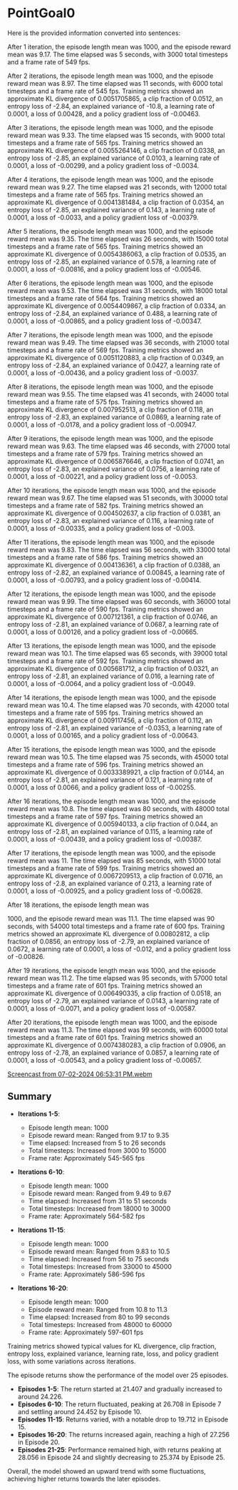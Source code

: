 # PointGoal0

Here is the provided information converted into sentences:

After 1 iteration, the episode length mean was 1000, and the episode reward mean was 9.17. The time elapsed was 5 seconds, with 3000 total timesteps and a frame rate of 549 fps.

After 2 iterations, the episode length mean was 1000, and the episode reward mean was 8.97. The time elapsed was 11 seconds, with 6000 total timesteps and a frame rate of 545 fps. Training metrics showed an approximate KL divergence of 0.0051705865, a clip fraction of 0.0512, an entropy loss of -2.84, an explained variance of -10.8, a learning rate of 0.0001, a loss of 0.00428, and a policy gradient loss of -0.00463.

After 3 iterations, the episode length mean was 1000, and the episode reward mean was 9.33. The time elapsed was 15 seconds, with 9000 total timesteps and a frame rate of 565 fps. Training metrics showed an approximate KL divergence of 0.0055264146, a clip fraction of 0.0338, an entropy loss of -2.85, an explained variance of 0.0103, a learning rate of 0.0001, a loss of -0.00299, and a policy gradient loss of -0.0034.

After 4 iterations, the episode length mean was 1000, and the episode reward mean was 9.27. The time elapsed was 21 seconds, with 12000 total timesteps and a frame rate of 565 fps. Training metrics showed an approximate KL divergence of 0.0041381484, a clip fraction of 0.0354, an entropy loss of -2.85, an explained variance of 0.143, a learning rate of 0.0001, a loss of -0.0033, and a policy gradient loss of -0.00379.

After 5 iterations, the episode length mean was 1000, and the episode reward mean was 9.35. The time elapsed was 26 seconds, with 15000 total timesteps and a frame rate of 565 fps. Training metrics showed an approximate KL divergence of 0.0054386063, a clip fraction of 0.0535, an entropy loss of -2.85, an explained variance of 0.578, a learning rate of 0.0001, a loss of -0.00816, and a policy gradient loss of -0.00546.

After 6 iterations, the episode length mean was 1000, and the episode reward mean was 9.53. The time elapsed was 31 seconds, with 18000 total timesteps and a frame rate of 564 fps. Training metrics showed an approximate KL divergence of 0.0054409867, a clip fraction of 0.0334, an entropy loss of -2.84, an explained variance of 0.488, a learning rate of 0.0001, a loss of -0.00865, and a policy gradient loss of -0.00347.

After 7 iterations, the episode length mean was 1000, and the episode reward mean was 9.49. The time elapsed was 36 seconds, with 21000 total timesteps and a frame rate of 569 fps. Training metrics showed an approximate KL divergence of 0.0051120883, a clip fraction of 0.0349, an entropy loss of -2.84, an explained variance of 0.0427, a learning rate of 0.0001, a loss of -0.00436, and a policy gradient loss of -0.0037.

After 8 iterations, the episode length mean was 1000, and the episode reward mean was 9.55. The time elapsed was 41 seconds, with 24000 total timesteps and a frame rate of 575 fps. Training metrics showed an approximate KL divergence of 0.007952513, a clip fraction of 0.118, an entropy loss of -2.83, an explained variance of 0.0869, a learning rate of 0.0001, a loss of -0.0178, and a policy gradient loss of -0.00947.

After 9 iterations, the episode length mean was 1000, and the episode reward mean was 9.63. The time elapsed was 46 seconds, with 27000 total timesteps and a frame rate of 579 fps. Training metrics showed an approximate KL divergence of 0.0065876646, a clip fraction of 0.0741, an entropy loss of -2.83, an explained variance of 0.0756, a learning rate of 0.0001, a loss of -0.00221, and a policy gradient loss of -0.0053.

After 10 iterations, the episode length mean was 1000, and the episode reward mean was 9.67. The time elapsed was 51 seconds, with 30000 total timesteps and a frame rate of 582 fps. Training metrics showed an approximate KL divergence of 0.004502637, a clip fraction of 0.0381, an entropy loss of -2.83, an explained variance of 0.116, a learning rate of 0.0001, a loss of -0.00335, and a policy gradient loss of -0.003.

After 11 iterations, the episode length mean was 1000, and the episode reward mean was 9.83. The time elapsed was 56 seconds, with 33000 total timesteps and a frame rate of 586 fps. Training metrics showed an approximate KL divergence of 0.004136361, a clip fraction of 0.0388, an entropy loss of -2.82, an explained variance of 0.00845, a learning rate of 0.0001, a loss of -0.00793, and a policy gradient loss of -0.00414.

After 12 iterations, the episode length mean was 1000, and the episode reward mean was 9.99. The time elapsed was 60 seconds, with 36000 total timesteps and a frame rate of 590 fps. Training metrics showed an approximate KL divergence of 0.007121361, a clip fraction of 0.0746, an entropy loss of -2.81, an explained variance of 0.0687, a learning rate of 0.0001, a loss of 0.00126, and a policy gradient loss of -0.00665.

After 13 iterations, the episode length mean was 1000, and the episode reward mean was 10.1. The time elapsed was 65 seconds, with 39000 total timesteps and a frame rate of 592 fps. Training metrics showed an approximate KL divergence of 0.005681712, a clip fraction of 0.0321, an entropy loss of -2.81, an explained variance of 0.016, a learning rate of 0.0001, a loss of -0.0064, and a policy gradient loss of -0.0049.

After 14 iterations, the episode length mean was 1000, and the episode reward mean was 10.4. The time elapsed was 70 seconds, with 42000 total timesteps and a frame rate of 595 fps. Training metrics showed an approximate KL divergence of 0.009117456, a clip fraction of 0.112, an entropy loss of -2.81, an explained variance of -0.0353, a learning rate of 0.0001, a loss of 0.00165, and a policy gradient loss of -0.00643.

After 15 iterations, the episode length mean was 1000, and the episode reward mean was 10.5. The time elapsed was 75 seconds, with 45000 total timesteps and a frame rate of 596 fps. Training metrics showed an approximate KL divergence of 0.0033389921, a clip fraction of 0.0144, an entropy loss of -2.81, an explained variance of 0.121, a learning rate of 0.0001, a loss of 0.0066, and a policy gradient loss of -0.00255.

After 16 iterations, the episode length mean was 1000, and the episode reward mean was 10.8. The time elapsed was 80 seconds, with 48000 total timesteps and a frame rate of 597 fps. Training metrics showed an approximate KL divergence of 0.005940133, a clip fraction of 0.044, an entropy loss of -2.81, an explained variance of 0.115, a learning rate of 0.0001, a loss of -0.00439, and a policy gradient loss of -0.00387.

After 17 iterations, the episode length mean was 1000, and the episode reward mean was 11. The time elapsed was 85 seconds, with 51000 total timesteps and a frame rate of 599 fps. Training metrics showed an approximate KL divergence of 0.0067209513, a clip fraction of 0.0716, an entropy loss of -2.8, an explained variance of 0.213, a learning rate of 0.0001, a loss of -0.00925, and a policy gradient loss of -0.00628.

After 18 iterations, the episode length mean was 

1000, and the episode reward mean was 11.1. The time elapsed was 90 seconds, with 54000 total timesteps and a frame rate of 600 fps. Training metrics showed an approximate KL divergence of 0.00802812, a clip fraction of 0.0856, an entropy loss of -2.79, an explained variance of 0.0672, a learning rate of 0.0001, a loss of -0.012, and a policy gradient loss of -0.00826.

After 19 iterations, the episode length mean was 1000, and the episode reward mean was 11.2. The time elapsed was 95 seconds, with 57000 total timesteps and a frame rate of 601 fps. Training metrics showed an approximate KL divergence of 0.006490335, a clip fraction of 0.0518, an entropy loss of -2.79, an explained variance of 0.0143, a learning rate of 0.0001, a loss of -0.0071, and a policy gradient loss of -0.00587.

After 20 iterations, the episode length mean was 1000, and the episode reward mean was 11.3. The time elapsed was 99 seconds, with 60000 total timesteps and a frame rate of 601 fps. Training metrics showed an approximate KL divergence of 0.0074380283, a clip fraction of 0.0906, an entropy loss of -2.78, an explained variance of 0.0857, a learning rate of 0.0001, a loss of -0.00543, and a policy gradient loss of -0.00657.

[Screencast from 07-02-2024 06:53:31 PM.webm](https://github.com/Naveed776/Reinforcement-Learning/assets/91262613/169de921-5691-4810-9e61-3868aa83267a)

## Summary

- **Iterations 1-5**: 
  - Episode length mean: 1000
  - Episode reward mean: Ranged from 9.17 to 9.35
  - Time elapsed: Increased from 5 to 26 seconds
  - Total timesteps: Increased from 3000 to 15000
  - Frame rate: Approximately 545-565 fps

- **Iterations 6-10**:
  - Episode length mean: 1000
  - Episode reward mean: Ranged from 9.49 to 9.67
  - Time elapsed: Increased from 31 to 51 seconds
  - Total timesteps: Increased from 18000 to 30000
  - Frame rate: Approximately 564-582 fps

- **Iterations 11-15**:
  - Episode length mean: 1000
  - Episode reward mean: Ranged from 9.83 to 10.5
  - Time elapsed: Increased from 56 to 75 seconds
  - Total timesteps: Increased from 33000 to 45000
  - Frame rate: Approximately 586-596 fps

- **Iterations 16-20**:
  - Episode length mean: 1000
  - Episode reward mean: Ranged from 10.8 to 11.3
  - Time elapsed: Increased from 80 to 99 seconds
  - Total timesteps: Increased from 48000 to 60000
  - Frame rate: Approximately 597-601 fps

Training metrics showed typical values for KL divergence, clip fraction, entropy loss, explained variance, learning rate, loss, and policy gradient loss, with some variations across iterations.

The episode returns show the performance of the model over 25 episodes.

- **Episodes 1-5**: The return started at 21.407 and gradually increased to around 24.226.
- **Episodes 6-10**: The return fluctuated, peaking at 26.708 in Episode 7 and settling around 24.452 by Episode 10.
- **Episodes 11-15**: Returns varied, with a notable drop to 19.712 in Episode 15.
- **Episodes 16-20**: The returns increased again, reaching a high of 27.256 in Episode 20.
- **Episodes 21-25**: Performance remained high, with returns peaking at 28.056 in Episode 24 and slightly decreasing to 25.374 by Episode 25.

Overall, the model showed an upward trend with some fluctuations, achieving higher returns towards the later episodes.
